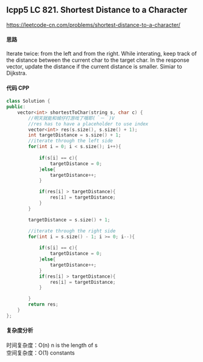 ## lcpp5 LC 821. Shortest Distance to a Character
https://leetcode-cn.com/problems/shortest-distance-to-a-character/

#### 思路 
Iterate twice: from the left and from the right. While interating, keep track of the distance between the current char to the target char. In the response vector, update the distance if the current distance is smaller. Simiar to Dijkstra.

#### 代码 CPP
```cpp
class Solution {
public:
    vector<int> shortestToChar(string s, char c) {
        //明天就能和城仔打游戏了哦耶(＾－＾)V
        //res has to have a placeholder to use index
        vector<int> res(s.size(), s.size() + 1);
        int targetDistance = s.size() + 1;
        //iterate through the left side
        for(int i = 0; i < s.size(); i++){
            
            if(s[i] == c){
                targetDistance = 0;
            }else{
                targetDistance++;
            }

            if(res[i] > targetDistance){
                res[i] = targetDistance;
            }
        }

        targetDistance = s.size() + 1;

        //iterate through the right side
        for(int i = s.size() - 1; i >= 0; i--){
            
            if(s[i] == c){
                targetDistance = 0;
            }else{
                targetDistance++;
            }
            if(res[i] > targetDistance){
                res[i] = targetDistance;
            }

        }
        return res;
    }
};

```

#### 复杂度分析
时间复杂度：O(n) n is the length of s    
空间复杂度：O(1) constants